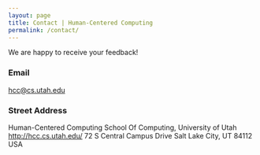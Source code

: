```yaml
---
layout: page
title: Contact | Human-Centered Computing
permalink: /contact/
---
```


We are happy to receive your feedback!

### Email

[hcc@cs.utah.edu ](mailto:hcc@cs.utah.edu)

### Street Address

Human-Centered Computing
School Of Computing, University of Utah
http://hcc.cs.utah.edu/
72 S Central Campus Drive
Salt Lake City, UT 84112
USA